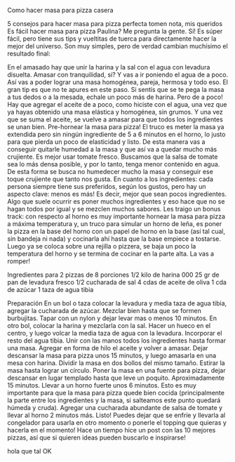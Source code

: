 
Como hacer masa para pizza casera

5 consejos para hacer masa para pizza perfecta
tomen nota, mis queridos
Es fácil hacer masa para pizza Paulina? Me pregunta la gente. Sí! Es súper fácil, pero tiene sus tips y vueltitas de tuerca para directamente hacer la mejor del universo. Son muy simples, pero de verdad cambian muchísimo el resultado final:

En el amasado hay que unir la harina y la sal con el agua con levadura disuelta. Amasar con tranquilidad, si? Y vas a ir poniendo el agua de a poco. Así vas a poder lograr una masa homogénea, pareja, hermosa y todo eso.
El gran tip es que no te apures en este paso. Si sentís que se te pega la masa a tus dedos o a la mesada, echale un poco más de harina. Pero de a poco!
Hay que agregar el aceite de a poco, como hiciste con el agua, una vez que ya hayas obtenido una masa elástica y homogénea, sin grumos. Y una vez que se suma el aceite, se vuelve a amasar para que todos los ingredientes se unan bien.
Pre-hornear la masa para pizza! El truco es meter la masa ya extendida pero sin ningún ingrediente de 5 a 6 minutos en el horno, lo justo para que pierda un poco de elasticidad y listo. De esta manera vas a conseguir quitarle humedad a la masa y que así va a quedar mucho más crujiente.
Es mejor usar tomate fresco. Buscamos que la salsa de tomate sea lo más densa posible, y por lo tanto, tenga menor contenido en agua. De esta forma se busca no humedecer mucho la masa y conseguir ese toque crujiente que tanto nos gusta.
En cuanto a los ingredientes: cada persona siempre tiene sus preferidos, según los gustos, pero hay un aspecto clave: menos es más! Es decir, mejor que sean pocos ingredientes. Algo que suele ocurrir es poner muchos ingredientes y eso hace que no se hagan todos por igual y se mezclen muchos sabores.
Les traigo un bonus track: con respecto al horno es muy importante hornear la masa para pizza a máxima temperatura y, un truco para simular un horno de leña, es poner la pizza en la base del horno con un papel de horno en la base (así tal cual, sin bandeja ni nada) y cocinarla ahí hasta que la base empiece a tostarse. Luego ya se coloca sobre una rejilla o pizzera, se baja un poco la temperatura del horno y se termina de cocinar en la parte alta. La vas a romper!

Ingredientes
para 2 pizzas de 8 porciones
1/2 kilo de harina 000
25 gr de pan de levadura fresco
1/2 cucharada de sal
4 cdas de aceite de oliva
1 cda de azúcar
1 taza de agua tibia

Preparación
En un bol o taza colocar la levadura y media taza de agua tibia, agregar la cucharada de azúcar. Mezclar bien hasta que se formen burbujitas. Tapar con un nylon y dejar levar mas o menos 10 minutos.
En otro bol, colocar la harina y mezclarla con la sal. Hacer un hueco en el centro, y luego volcar la media taza de agua con la levadura. Incorporar el resto del agua tibia. Unir con las manos todos los ingredientes hasta formar una masa. Agregar en forma de hilo el aceite y volver a amasar.
Dejar descansar la masa para pizza unos 15 minutos, y luego amasarla en una mesa con harina. Dividir la masa en dos bollos del mismo tamaño.
Estirar la masa hasta lograr un círculo. Poner la masa en una fuente para pizza, dejar descansar en lugar templado hasta que leve un poquito. Aproximadamente 15 minutos.
Llevar a un horno fuerte unos 6 minutos. Esto es muy importante para que la masa para pizza quede bien cocida (principalmente la parte entre los ingredientes y la masa, si salteamos este punto quedará húmeda y cruda).
Agregar una cucharada abundante de salsa de tomate y llevar al horno 2 minutos más.
Listo! Puedes dejar que se enfríe y llevarla al congelador para usarla en otro momento o ponerle el topping que quieras y hacerla en el momento! Hace un tiempo hice un post con las 10 mejores pizzas, así que si quieren ideas pueden buscarlo e inspirarse!

hola que tal OK